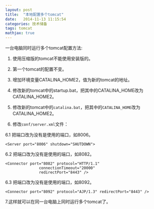 ```yaml
---
layout: post
title:  "本地配置多个tomcat"
date:   2014-11-13 11:15:54
categories: 技术储备
tags: tomcat
mathjax: true
---
```



一台电脑同时运行多个tomcat配置方法:


1. 使用压缩版的tomcat不能使用安装版的。 


2. 第一个tomcat的配置不变。 


3. 增加环境变量CATALINA_HOME2，值为新的tomcat的地址。

  
4. 修改新的tomcat中的startup.bat，把其中的CATALINA_HOME改为CATALINA_HOME2。 


5. 修改新的tomcat中的`catalina.bat`，把其中的`CATALINA_HOME`改为CATALINA_HOME2。 


6. 修改`conf/server.xml`文件： 


6.1 把端口改为没有是使用的端口，如8006。
```
<Server port="8006" shutdown="SHUTDOWN">
```


6.2 把端口改为没有是使用的端口，如8082。
```
<Connector port="8082" protocol="HTTP/1.1" 
               connectionTimeout="20000" 
               redirectPort="8443" />
```
6.3 把端口改为没有是使用的端口，如8092。
```
<Connector port="8092" protocol="AJP/1.3" redirectPort="8443" /> 
```

7.这样就可以在同一台电脑上同时运行多个tomcat了。




